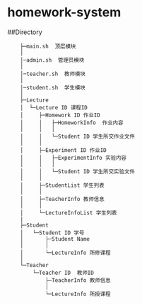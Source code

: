 homework-system
===================

##Directory

        ├─main.sh  顶层模块
        │
        │─admin.sh  管理员模块
        │
        │─teacher.sh  教师模块
        │
        │─student.sh  学生模块
        │
        ├─Lecture
        │  └─Lecture ID 课程ID
        │     ├─Homework ID 作业ID
        │     │   ├─HomeworkInfo  作业内容
        │     │   │
        │     │   └─Student ID 学生所交作业文件
        │     │
        │     ├─Experiment ID 作业ID
        │     │   ├─ExperimentInfo 实验内容
        │     │   │
        │     │   └─Student ID 学生所交实验文件
        │     │
        │     ├─StudentList 学生列表
        │     │
        │     ├─TeacherInfo 教师信息
        │     │
        │     └─LectureInfoList 学生列表
        |
        ├─Student
        │   └─Student ID 学号
        │       ├─Student Name
        │       │
        │       └─LectureInfo 所修课程
        │
        └─Teacher
            └─Teacher ID  教师ID
                ├─TeacherInfo 教师信息
                │
                └─LectureInfo 所授课程
        
